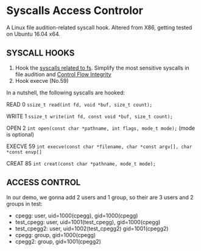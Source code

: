 # Syscalls Access Controlor
A Linux file audition-related syscall hook. Altered from X86, getting tested on Ubuntu 16.04 x64.
## SYSCALL HOOKS
1. Hook the [syscalls related to fs](http://linasm.sourceforge.net/docs/syscalls/filesystem.php). Simplify the most sensitive syscalls in file audition and [Control Flow Integrity](https://www.cc.gatech.edu/~hhu86/papers/ucfi.pdf)
2. Hook execve (No.59)

In a nutshell, the following syscalls are hooked:

READ 0 `ssize_t read(int fd, void *buf, size_t count);`

WRITE 1 `ssize_t write(int fd, const void *buf, size_t count);`

OPEN 2 `int open(const char *pathname, int flags, mode_t mode);` (mode is optional)

EXECVE 59 `int execve(const char *filename, char *const argv[], char *const envp[]`

CREAT 85 `int creat(const char *pathname, mode_t mode);`

## ACCESS CONTROL

In our demo, we gonna add 2 users and 1 group, so their are 3 users and 2 groups in test:
- cpegg: user, uid=1000(cpegg), gid=1000(cpegg)
- test\_cpegg: user, uid=1001(test\_cpegg), gid=1000(cpegg)
- test\_cpegg2: user, uid=1002(test\_cpegg2) gid=1001(cpegg2)
- cpegg: group, gid=1000(cpegg)
- cpegg2: group, gid=1001(cpegg2)
